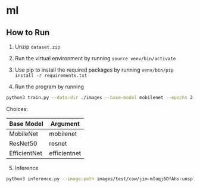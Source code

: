 # ml

## How to Run

1. Unzip `dataset.zip`

2. Run the virtual environment by running `source venv/bin/activate`

3. Use pip to install the required packages by running `venv/bin/pip install -r requirements.txt`

4. Run the program by running

```sh
python3 train.py --data-dir ./images --base-model mobilenet --epochs 2 --batch-size 32 --learning-rate 0.001 --model-save-path models/test/test.pth --report models/test/test.json --output-file models/test/test.txt
```

Choices:

| Base Model     | Argument     |
|----------------|--------------|
| MobileNet      | mobilenet    |
| ResNet50       | resnet       |
| EfficientNet   | efficientnet |

5. Inference

```sh
python3 inference.py --image-path images/test/cow/jim-mIuqj6OfAhs-unsplash.jpg --model-path my_custom_model.pth --base-model mobilenet --class-names-path classes.txt --report inference_report.json
```
